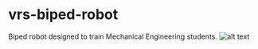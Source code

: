 # vrs-biped-robot
Biped robot designed to train Mechanical Engineering students.
![alt text](https://github.com/Makaveli-The-Don/VRS-Bipedal-Robot/blob/VRS-Bipedal-Robot/autonomousBiped.png?raw=true)
